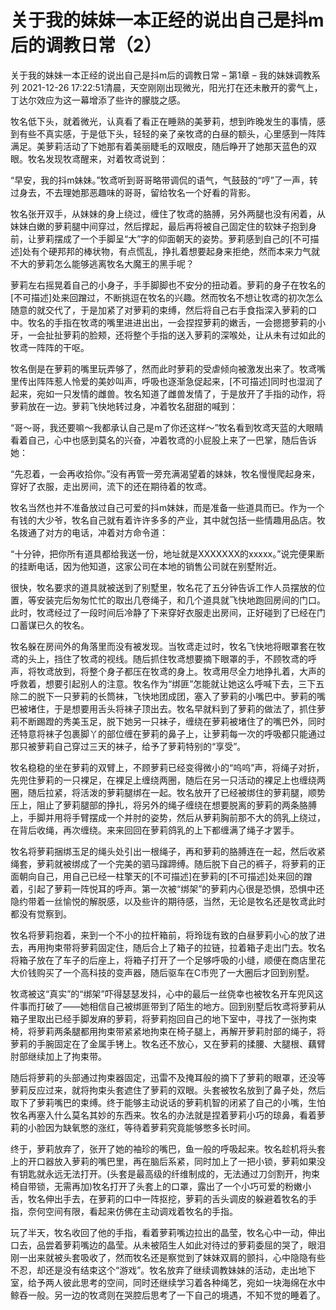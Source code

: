 # 关于我的妹妹一本正经的说出自己是抖m后的调教日常（2）

关于我的妹妹一本正经的说出自己是抖m后的调教日常 – 第1章 – 我的妹妹调教系列 2021-12-26 17:22:51清晨，天空刚刚出现微光，阳光打在还未散开的雾气上，丁达尔效应为这一幕增添了些许的朦胧之感。

牧名低下头，就着微光，认真看了看正在睡熟的美萝莉，想到昨晚发生的事情，感到有些不真实感，于是低下头，轻轻的亲了亲牧鸢的白昼的额头，心里感到一阵阵满足。美萝莉活动了下她那有着美丽睫毛的双眼皮，随后睁开了她那天蓝色的双眼。牧名发现牧鸢醒来，对着牧鸢说到：

“早安，我的抖m妹妹。”牧鸢听到哥哥略带调侃的语气，气鼓鼓的“哼”了一声，转过身去，不去理她那恶趣味的哥哥，留给牧名一个好看的背影。

牧名张开双手，从妹妹的身上绕过，缠住了牧鸢的胳膊，另外两腿也没有闲着，从妹妹白嫩的萝莉腿中间穿过，然后撑起，最后再将被自己固定住的软妹子抱到身前，让萝莉摆成了一个手脚呈“大”字的仰面朝天的姿势。萝莉感到自己的[不可描述]处有个硬邦邦的棒状物，有点慌乱，挣扎着想要起身来拒绝，然而本来力气就不大的萝莉怎么能够逃离牧名大魔王的黑手呢？

萝莉左右摇晃着自己的小身子，手手脚脚也不安分的扭动着。萝莉的身子在牧名的[不可描述]处来回蹭过，不断挑逗在牧名的兴趣。然而牧名不想让牧鸢的初次怎么随意的就交代了，于是加紧了对萝莉的束缚，然后将自己右手食指深入萝莉的口中。牧名的手指在牧鸢的嘴里进进出出，一会捏捏萝莉的嫩舌，一会摁摁萝莉的小牙，一会扯扯萝莉的脸颊，还将整个手指的送入萝莉的深喉处，让从未有过如此的牧鸢一阵阵的干呕。

牧名倒是在萝莉的嘴里玩弄够了，然而此时萝莉的受虐倾向被激发出来了。牧鸢嘴里传出阵阵惹人怜爱的美妙叫声，呼吸也逐渐急促起来，[不可描述]同时也湿润了起来，宛如一只发情的雌兽。牧名知道了雌兽发情了，于是放开了手指的动作，将萝莉放在一边。萝莉飞快地转过身，冲着牧名甜甜的喊到：

“哥～哥，我还要嘛～我都承认自己是m了你还这样～”牧名看到牧鸢天蓝的大眼睛看着自己，心中也感到莫名的兴奋，冲着牧鸢的小屁股上来了一巴掌，随后告诉她：

“先忍着，一会再收拾你。”没有再管一旁充满渴望着的妹妹，牧名慢慢爬起身来，穿好了衣服，走出房间，流下的还在期待着的牧鸢。

牧名当然也并不准备放过自己可爱的抖m妹妹，而是准备一些道具而已。作为一个有钱的大少爷，牧名自己就有着许许多多的产业，其中就包括一些情趣用品店。牧名拨通了对方的电话，冲着对方命令道：

“十分钟，把你所有道具都给我送一份，地址就是XXXXXXX的xxxxx。”说完便果断的挂断电话，因为他知道，这家公司在本地的销售公司就在别墅附近。

很快，牧名要求的道具就被送到了别墅里，牧名花了五分钟告诉工作人员摆放的位置，等安装完后匆匆忙忙的取出几卷绳子，和几个道具就飞快地跑回房间的门口。此时，牧鸢经过了一段时间后冷静了下来穿好衣服走出房间，正好碰到了已经在门口蓄谋已久的牧名。

牧名躲在房间外的角落里而没有被发现。当牧鸢走过时，牧名飞快地将眼罩套在牧鸢的头上，挡住了牧鸢的视线。随后抓住牧鸢想要摘下眼罩的手，不顾牧鸢的呼声，将牧鸢放到，将整个身子都压在牧鸢的身上。牧鸢用尽全力地挣扎着，大声的呼救着，想要引起别人的注意。牧名作为“绑匪”怎能就让她这么呼喊下去，三下五除二的脱下一只萝莉的长筒袜，飞快地团成团，塞入了萝莉的小嘴巴中。萝莉的嘴巴被堵住，于是想要用舌头将袜子顶出去。牧名早就料到了萝莉的做法了，抓住萝莉不断踢蹬的秀美玉足，脱下她另一只袜子，缠绕在萝莉被堵住了的嘴巴外，同时还特意将袜子包裹脚丫的部位缠在萝莉的鼻子上，让萝莉每一次的呼吸都只能通过那只被萝莉自己穿过三天的袜子，给予了萝莉特别的“享受”。

牧名稳稳的坐在萝莉的双臂上，不顾萝莉已经变得微小的“呜呜”声，将绳子对折，先兜住萝莉的一只裸足，在裸足上缠绕两圈，随后在另一只活动的裸足上也缠绕两圈，随后拉紧，将活泼的萝莉腿绑在一起。牧名放开了已经被绑住的萝莉腿，顺势压上，阻止了萝莉腿部的挣扎，将另外的绳子缠绕在想要脱离的萝莉的两条胳膊上，手脚并用将手臂摆成一个并肘的姿势，然后从萝莉胸前那不大的鸽乳上绕过，在背后收绳，再次缠绕。来来回回在萝莉鸽乳的上下都缠满了绳子才罢手。

牧名将萝莉捆绑玉足的绳头处引出一根绳子，再和萝莉的胳膊连在一起，然后收紧绳套，萝莉就被绑成了一个完美的驷马蹿蹄缚。随后脱下自己的裤子，将萝莉的正面朝向自己，用自己已经一柱擎天的[不可描述]在萝莉的[不可描述]处来回的蹭着，引起了萝莉一阵悦耳的呼声。第一次被“绑架”的萝莉内心很是恐惧，恐惧中还隐约带着一丝愉悦的解脱感，以及些许的期待感，当然，无论是牧名还是牧鸢此时都没有觉察到。

牧名将萝莉抱着，来到一个不小的拉杆箱前，将玲珑有致的白昼萝莉小心的放了进去，再用拘束带将萝莉固定住，随后合上了箱子的拉链，拉着箱子走出门去。牧名将箱子放在了车子的后座上，将箱子打开了一个足够呼吸的小缝，顺便在商店里花大价钱购买了一个高科技的变声器，随后驱车在C市兜了一大圈后才回到别墅。

牧鸢被这“真实”的“绑架”吓得瑟瑟发抖，心中的最后一丝侥幸也被牧名开车兜风这件事而打破了——她相信自己被绑匪带到了陌生的地方。回到别墅后牧鸢将萝莉从箱子里取出已经手脚发麻的萝莉，将萝莉抱回自己的地下室中，寻找了一张拘束椅，将萝莉两条腿都用拘束带紧紧地拘束在椅子腿上，再解开萝莉肘部的绳子，将萝莉的手腕固定在了金属手铐上。牧名还不放心，又在萝莉的揉腰、大腿根、藕臂肘部继续加上了拘束带。

随后将萝莉的头部通过拘束器固定，迅雷不及掩耳般的摘下了萝莉的眼罩，还没等萝莉反应过来，就将拘束头套遮住了萝莉的双眼。头套被牧名放到了鼻子处，然后取下了萝莉嘴巴的束缚。终于能够主动说话的萝莉机智的闭紧了自己的小嘴，生怕牧名再塞入什么莫名其妙的东西来。牧名的办法就是捏着萝莉小巧的琼鼻，看着萝莉的小脸因为缺氧憋的涨红，等待着萝莉究竟能够憋多长时间。

终于，萝莉放弃了，张开了她的袖珍的嘴巴，鱼一般的呼吸起来。牧名趁机将头套上的开口器放入萝莉的嘴巴里，再在脑后系紧，同时加上了一把小锁，萝莉如果没有钥匙就永远无法打开。(头套是最高级的纤维制成的，无法通过刀剑割开，拘束椅自带锁，无需再加)牧名打开了头套上的口罩，露出了一个小巧可爱的粉嫩小舌，牧名伸出手去，在萝莉的口中一阵抠挖，萝莉的舌头调皮的躲避着牧名的手指，奈何空间有限，看起来仿佛在主动调戏着牧名的手指。

玩了半天，牧名收回了他的手指，看着萝莉嘴边拉出的晶莹，牧名心中一动，伸出口去，品尝着萝莉嘴边的晶莹。从未被陌生人如此对待过的萝莉委屈的哭了，眼泪刚一出来就被头套吸收了，然而牧名还是察觉到了妹妹双肩的颤抖，心中隐隐有些不忍，却还是没有结束这个“游戏”。牧名放弃了继续调教妹妹的活动，走出地下室，给予两人彼此思考的空间，同时还继续学习着各种绳艺，宛如一块海绵在水中鲸吞一般。另一边的牧鸢则在哭腔后思考了一下自己的境遇，不知不觉的睡着了。

